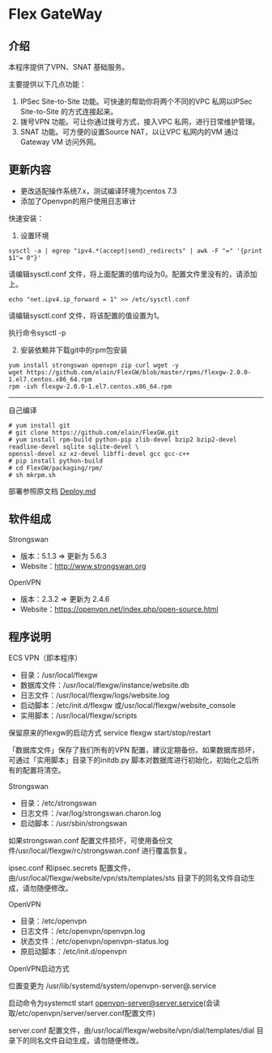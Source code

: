 Flex GateWay
============

介绍
-------

本程序提供了VPN、SNAT 基础服务。

主要提供以下几点功能：

1.  IPSec Site-to-Site 功能。可快速的帮助你将两个不同的VPC 私网以IPSec Site-to-Site 的方式连接起来。
2.  拨号VPN 功能。可让你通过拨号方式，接入VPC 私网，进行日常维护管理。
3.  SNAT 功能。可方便的设置Source NAT，以让VPC 私网内的VM 通过Gateway VM 访问外网。

更新内容
-------
- 更改适配操作系统7.x，测试编译环境为centos 7.3
- 添加了Openvpn的用户使用日志审计

快速安装：
1. 设置环境

```
sysctl -a | egrep "ipv4.*(accept|send)_redirects" | awk -F "=" '{print $1"= 0"}'
```
请编辑sysctl.conf 文件，将上面配置的值均设为0。配置文件里没有的，请添加上。

```
echo "net.ipv4.ip_forward = 1" >> /etc/sysctl.conf
```
请编辑sysctl.conf 文件，将该配置的值设置为1。

执行命令sysctl -p

2. 安装依赖并下载git中的rpm包安装

```
yum install strongswan openvpn zip curl wget -y
wget https://github.com/elain/FlexGW/blob/master/rpms/flexgw-2.0.0-1.el7.centos.x86_64.rpm
rpm -ivh flexgw-2.0.0-1.el7.centos.x86_64.rpm
```

---------------------
自己编译
```
# yum install git
# git clone https://github.com/elain/FlexGW.git
# yum install rpm-build python-pip zlib-devel bzip2 bzip2-devel readline-devel sqlite sqlite-devel \
openssl-devel xz xz-devel libffi-devel gcc gcc-c++
# pip install python-build
# cd FlexGW/packaging/rpm/
# sh mkrpm.sh
```

部署参照原文档 [Deploy.md](https://github.com/elain/FlexGW/blob/master/packaging/rpm/Deploy.md)

软件组成
----------

Strongswan

* 版本：5.1.3 => 更新为 5.6.3
* Website：http://www.strongswan.org


OpenVPN

* 版本：2.3.2 => 更新为 2.4.6
* Website：https://openvpn.net/index.php/open-source.html

程序说明
-----------

ECS VPN（即本程序）

* 目录：/usr/local/flexgw
* 数据库文件：/usr/local/flexgw/instance/website.db
* 日志文件：/usr/local/flexgw/logs/website.log
* 启动脚本：/etc/init.d/flexgw 或/usr/local/flexgw/website_console
* 实用脚本：/usr/local/flexgw/scripts

保留原来的flexgw的启动方式 service flexgw start/stop/restart

「数据库文件」保存了我们所有的VPN 配置，建议定期备份。如果数据库损坏，可通过「实用脚本」目录下的initdb.py 脚本对数据库进行初始化，初始化之后所有的配置将清空。

Strongswan

* 目录：/etc/strongswan
* 日志文件：/var/log/strongswan.charon.log
* 启动脚本：/usr/sbin/strongswan

如果strongswan.conf 配置文件损坏，可使用备份文件/usr/local/flexgw/rc/strongswan.conf 进行覆盖恢复。

ipsec.conf 和ipsec.secrets 配置文件，由/usr/local/flexgw/website/vpn/sts/templates/sts 目录下的同名文件自动生成，请勿随便修改。

OpenVPN

* 目录：/etc/openvpn
* 日志文件：/etc/openvpn/openvpn.log
* 状态文件：/etc/openvpn/openvpn-status.log
* 原启动脚本：/etc/init.d/openvpn

OpenVPN启动方式

位置变更为 /usr/lib/systemd/system/openvpn-server@.service

启动命令为systemctl start openvpn-server@server.service(会读取/etc/openvpn/server/server.conf配置文件)

server.conf 配置文件，由/usr/local/flexgw/website/vpn/dial/templates/dial 目录下的同名文件自动生成，请勿随便修改。
